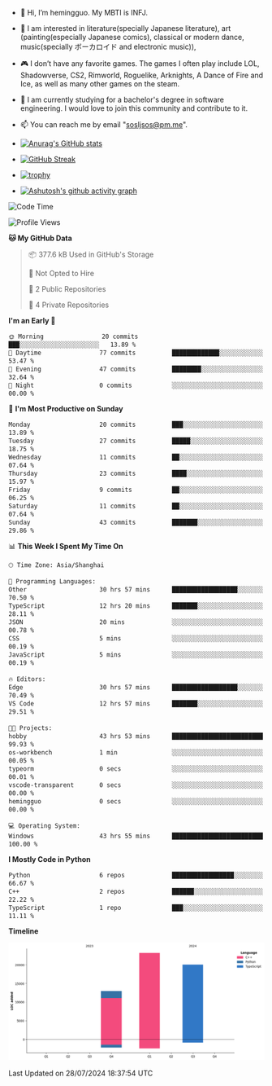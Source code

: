 - 👋 Hi, I’m hemingguo. My MBTI is INFJ.
- 🎨 I am interested in literature(specially Japanese literature), art (painting(especially Japanese comics), classical or modern dance, music(specially ボーカロイド and electronic music)),
- 🎮 I don’t have any favorite games. The games I often play include LOL, Shadowverse, CS2, Rimworld, Roguelike, Arknights, A Dance of Fire and Ice, as well as many other games on the steam.
- 🌱 I am currently studying for a bachelor's degree in software engineering. I would love to join this community and contribute to it.

- 📫 You can reach me by email "sosljsos@pm.me".


- [![Anurag's GitHub stats](https://github-readme-stats.vercel.app/api?username=hemingguo&show_icons=true&count_private=true&theme=aura&hide_border=true&icon_color=FF4500&text_color=76EE00)](https://github.com/anuraghazra/github-readme-stats)
  
- [![GitHub Streak](https://github-readme-streak-stats.herokuapp.com/?user=hemingguo&hide_border=true&theme=tokyonight)](https://git.io/streak-stats)
  
- [![trophy](https://github-profile-trophy.vercel.app/?username=hemingguo&theme=dracula)](https://github.com/ryo-ma/github-profile-trophy)
- [![Ashutosh's github activity graph](https://github-readme-activity-graph.vercel.app/graph?username=hemingguo&theme=tokyo-night&hide_border=true)](https://github.com/ashutosh00710/github-readme-activity-graph)
<!--START_SECTION:waka-->
![Code Time](http://img.shields.io/badge/Code%20Time-1%2C122%20hrs%2035%20mins-blue)

![Profile Views](http://img.shields.io/badge/Profile%20Views-12-blue)

**🐱 My GitHub Data** 

> 📦 377.6 kB Used in GitHub's Storage 
 > 
> 🚫 Not Opted to Hire
 > 
> 📜 2 Public Repositories 
 > 
> 🔑 4 Private Repositories 
 > 
**I'm an Early 🐤** 

```text
🌞 Morning                20 commits          ███░░░░░░░░░░░░░░░░░░░░░░   13.89 % 
🌆 Daytime                77 commits          █████████████░░░░░░░░░░░░   53.47 % 
🌃 Evening                47 commits          ████████░░░░░░░░░░░░░░░░░   32.64 % 
🌙 Night                  0 commits           ░░░░░░░░░░░░░░░░░░░░░░░░░   00.00 % 
```
📅 **I'm Most Productive on Sunday** 

```text
Monday                   20 commits          ███░░░░░░░░░░░░░░░░░░░░░░   13.89 % 
Tuesday                  27 commits          █████░░░░░░░░░░░░░░░░░░░░   18.75 % 
Wednesday                11 commits          ██░░░░░░░░░░░░░░░░░░░░░░░   07.64 % 
Thursday                 23 commits          ████░░░░░░░░░░░░░░░░░░░░░   15.97 % 
Friday                   9 commits           ██░░░░░░░░░░░░░░░░░░░░░░░   06.25 % 
Saturday                 11 commits          ██░░░░░░░░░░░░░░░░░░░░░░░   07.64 % 
Sunday                   43 commits          ███████░░░░░░░░░░░░░░░░░░   29.86 % 
```


📊 **This Week I Spent My Time On** 

```text
🕑︎ Time Zone: Asia/Shanghai

💬 Programming Languages: 
Other                    30 hrs 57 mins      ██████████████████░░░░░░░   70.50 % 
TypeScript               12 hrs 20 mins      ███████░░░░░░░░░░░░░░░░░░   28.11 % 
JSON                     20 mins             ░░░░░░░░░░░░░░░░░░░░░░░░░   00.78 % 
CSS                      5 mins              ░░░░░░░░░░░░░░░░░░░░░░░░░   00.19 % 
JavaScript               5 mins              ░░░░░░░░░░░░░░░░░░░░░░░░░   00.19 % 

🔥 Editors: 
Edge                     30 hrs 57 mins      ██████████████████░░░░░░░   70.49 % 
VS Code                  12 hrs 57 mins      ███████░░░░░░░░░░░░░░░░░░   29.51 % 

🐱‍💻 Projects: 
hobby                    43 hrs 53 mins      █████████████████████████   99.93 % 
os-workbench             1 min               ░░░░░░░░░░░░░░░░░░░░░░░░░   00.05 % 
typeorm                  0 secs              ░░░░░░░░░░░░░░░░░░░░░░░░░   00.01 % 
vscode-transparent       0 secs              ░░░░░░░░░░░░░░░░░░░░░░░░░   00.00 % 
hemingguo                0 secs              ░░░░░░░░░░░░░░░░░░░░░░░░░   00.00 % 

💻 Operating System: 
Windows                  43 hrs 55 mins      █████████████████████████   100.00 % 
```

**I Mostly Code in Python** 

```text
Python                   6 repos             █████████████████░░░░░░░░   66.67 % 
C++                      2 repos             ██████░░░░░░░░░░░░░░░░░░░   22.22 % 
TypeScript               1 repo              ███░░░░░░░░░░░░░░░░░░░░░░   11.11 % 
```



**Timeline**

![Lines of Code chart](https://raw.githubusercontent.com/hemingguo/hemingguo/main/assets/bar_graph.png)


 Last Updated on 28/07/2024 18:37:54 UTC
<!--END_SECTION:waka-->
<!---
hemingguo/hemingguo is a ✨ special ✨ repository because its `README.md` (this file) appears on your GitHub profile.
You can click the Preview link to take a look at your changes.
--->
